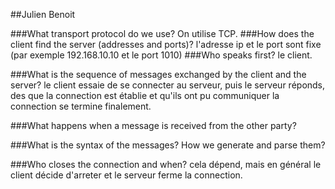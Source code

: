 ##Julien Benoit

###What transport protocol do we use?
On utilise TCP.
###How does the client find the server (addresses and ports)?
l'adresse ip et le port sont fixe (par exemple 192.168.10.10 et le port 1010)
###Who speaks first?
le client.

###What is the sequence of messages exchanged by the client and the server?
le client essaie de se connecter au serveur, puis le serveur réponds, des que la connection est établie et qu'ils ont pu communiquer la connection se termine finalement.

###What happens when a message is received from the other party?


###What is the syntax of the messages? How we generate and parse them?

###Who closes the connection and when?
cela dépend, mais en général le client décide d'arreter et le serveur ferme la connection.